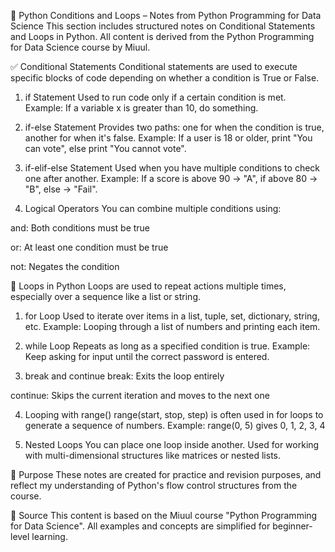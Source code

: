 🔄 Python Conditions and Loops – Notes from Python Programming for Data Science
This section includes structured notes on Conditional Statements and Loops in Python. All content is derived from the Python Programming for Data Science course by Miuul.

✅ Conditional Statements
Conditional statements are used to execute specific blocks of code depending on whether a condition is True or False.

1. if Statement
Used to run code only if a certain condition is met.
Example: If a variable x is greater than 10, do something.

2. if-else Statement
Provides two paths: one for when the condition is true, another for when it's false.
Example: If a user is 18 or older, print "You can vote", else print "You cannot vote".

3. if-elif-else Statement
Used when you have multiple conditions to check one after another.
Example: If a score is above 90 → "A", if above 80 → "B", else → "Fail".

4. Logical Operators
You can combine multiple conditions using:

and: Both conditions must be true

or: At least one condition must be true

not: Negates the condition

🔁 Loops in Python
Loops are used to repeat actions multiple times, especially over a sequence like a list or string.

1. for Loop
Used to iterate over items in a list, tuple, set, dictionary, string, etc.
Example: Looping through a list of numbers and printing each item.

2. while Loop
Repeats as long as a specified condition is true.
Example: Keep asking for input until the correct password is entered.

3. break and continue
break: Exits the loop entirely

continue: Skips the current iteration and moves to the next one

4. Looping with range()
range(start, stop, step) is often used in for loops to generate a sequence of numbers.
Example: range(0, 5) gives 0, 1, 2, 3, 4

5. Nested Loops
You can place one loop inside another.
Used for working with multi-dimensional structures like matrices or nested lists.

📌 Purpose
These notes are created for practice and revision purposes, and reflect my understanding of Python's flow control structures from the course.

📝 Source
This content is based on the Miuul course "Python Programming for Data Science".
All examples and concepts are simplified for beginner-level learning.
